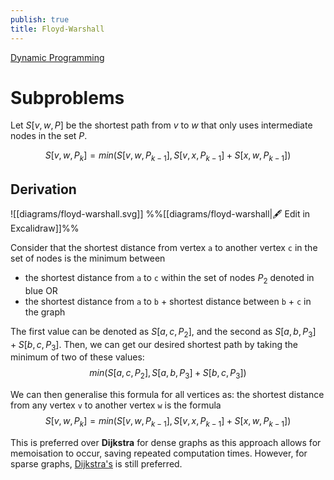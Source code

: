 ```yaml
---
publish: true
title: Floyd-Warshall
---
```

[Dynamic Programming](../Paradigms/Dynamic%20Programming.md)
# Subproblems

Let $S[v, w, P]$ be the shortest path from $v$ to $w$ that only uses intermediate nodes in the set $P$.

$$S[v, w, P_k]= min( S[v, w, P_{k-1}], S[v, x, P_{k-1}] + S[x, w, P_{k-1}])$$

## Derivation

![[diagrams/floyd-warshall.svg]]
%%[[diagrams/floyd-warshall|🖋 Edit in Excalidraw]]%%

Consider that the shortest distance from vertex `a` to another vertex `c` in the set of nodes is the minimum between
- the shortest distance from `a` to `c` within the set of nodes $P_2$ denoted in blue OR
- the shortest distance from `a` to `b` + shortest distance between `b` + `c` in the graph

The first value can be denoted as $S[a,c, P_2]$, and the second as $S[a,b,P_3]+ S[b,c, P_3]$. 
Then, we can get our desired shortest path by taking the minimum of two of these values: $$min(S[a,c, P_2],S[a,b,P_3]+ S[b,c, P_3])$$

We can then generalise this formula for all vertices as: the shortest distance from any vertex `v` to another vertex `w` is the formula 
$$S[v, w, P_k]= min( S[v, w, P_{k-1}], S[v, x, P_{k-1}] + S[x, w, P_{k-1}])$$

This is preferred over **Dijkstra** for dense graphs as this approach allows for memoisation to occur, saving repeated computation times. However, for sparse graphs, [Dijkstra's](Dijkstra's.md) is still preferred.